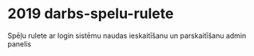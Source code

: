 # 2019 darbs-spelu-rulete
Spēļu rulete ar login sistēmu naudas ieskaitīšanu un parskaitīšanu
admin panelis
